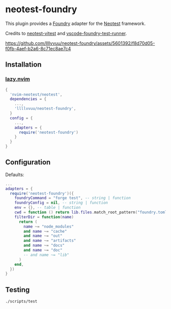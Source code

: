 # neotest-foundry

This plugin provides a [Foundry](https://github.com/foundry-rs/foundry) adapter for the [Neotest](https://github.com/rcarriga/neotest) framework.

Credits to [neotest-vitest](https://github.com/marilari88/neotest-vitest) and [vscode-foundry-test-runner](https://github.com/PraneshASP/vscode-foundry-test-runner).

https://github.com/llllvvuu/neotest-foundry/assets/5601392/f8d70d05-f0fb-4aef-b2a6-8c71ec8ae7c4

## Installation

### [lazy.nvim](https://github.com/folke/lazy.nvim)
```lua
{
  'nvim-neotest/neotest',
  dependencies = {
    ...,
    'llllvvuu/neotest-foundry',
  }
  config = {
    ...,
    adapters = {
      require('neotest-foundry')
    }
  }
}
```

## Configuration
Defaults:
```lua
...
adapters = {
  require('neotest-foundry')({
    foundryCommand = "forge test", -- string | function
    foundryConfig = nil, -- string | function
    env = {}, -- table | function
    cwd = function () return lib.files.match_root_pattern("foundry.toml") end, -- string | function
    filterDir = function(name)
      return (
        name ~= "node_modules"
        and name ~= "cache"
        and name ~= "out"
        and name ~= "artifacts"
        and name ~= "docs"
        and name ~= "doc"
        -- and name ~= "lib"
      )
    end,
  })
}
```

## Testing

```sh
./scripts/test
```
